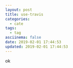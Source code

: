 ```yaml
---
layout: post
title: use-travis
categories:
  - cate
tags:
  - tag
asciinema: false
date: 2019-02-01 17:44:53
updated: 2019-02-01 17:44:53
---
```


ok
